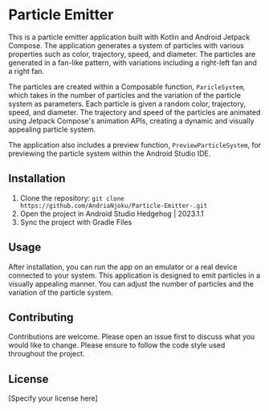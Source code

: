 # Particle Emitter

This is a particle emitter application built with Kotlin and Android Jetpack Compose. The application generates a system of particles with various properties such as color, trajectory, speed, and diameter. The particles are generated in a fan-like pattern, with variations including a right-left fan and a right fan.

The particles are created within a Composable function, `ParicleSystem`, which takes in the number of particles and the variation of the particle system as parameters. Each particle is given a random color, trajectory, speed, and diameter. The trajectory and speed of the particles are animated using Jetpack Compose's animation APIs, creating a dynamic and visually appealing particle system.

The application also includes a preview function, `PreviewParticleSystem`, for previewing the particle system within the Android Studio IDE.

## Installation

1. Clone the repository: `git clone https://github.com/AndriaNjoku/Particle-Emitter-.git`
2. Open the project in Android Studio Hedgehog | 2023.1.1
3. Sync the project with Gradle Files

## Usage

After installation, you can run the app on an emulator or a real device connected to your system. This application is designed to emit particles in a visually appealing manner. You can adjust the number of particles and the variation of the particle system.

## Contributing

Contributions are welcome. Please open an issue first to discuss what you would like to change. Please ensure to follow the code style used throughout the project.

## License

[Specify your license here]

